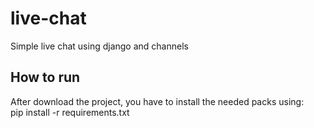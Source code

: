 # live-chat
Simple live chat using django and channels 
<h2>How to run</h2>
After download the project, you have to install the needed packs using: <br>
pip install -r requirements.txt